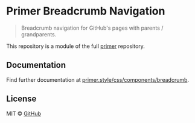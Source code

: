 # Primer Breadcrumb Navigation

> Breadcrumb navigation for GitHub's pages with parents / grandparents.

This repository is a module of the full [primer][primer] repository.

## Documentation

Find further documentation at [primer.style/css/components/breadcrumb](https://primer.style/css/components/breadcrumb).

## License

MIT &copy; [GitHub](https://github.com/)

[primer]: https://github.com/primer/css
[primer-support]: https://github.com/primer/css-support
[support]: https://github.com/primer/css-support
[docs]: https://primer.style/css
[npm]: https://www.npmjs.com/
[install-npm]: https://docs.npmjs.com/getting-started/installing-node
[sass]: http://sass-lang.com/
